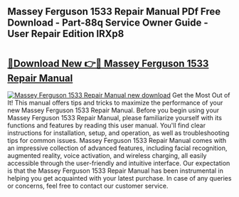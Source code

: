 ## Massey Ferguson 1533 Repair Manual PDf Free Download - Part-88q Service Owner Guide - User Repair Edition lRXp8

# <h2><a href="http://bc95372.oget.top/?id=Massey+Ferguson+1533+Repair+Manual">🔗Download New 👉🔴 Massey Ferguson 1533 Repair Manual</a></h2>

[![Massey Ferguson 1533 Repair Manual new download](https://i.imgur.com/5g1atiW.png)](http://bc95372.oget.top/?id=Massey+Ferguson+1533+Repair+Manual)
Get the Most Out of It! This manual offers tips and tricks to maximize the performance of your new Massey Ferguson 1533 Repair Manual. Before you begin using your Massey Ferguson 1533 Repair Manual, please familiarize yourself with its functions and features by reading this user manual. You'll find clear instructions for installation, setup, and operation, as well as troubleshooting tips for common issues. Massey Ferguson 1533 Repair Manual comes with an impressive collection of advanced features, including facial recognition, augmented reality, voice activation, and wireless charging, all easily accessible through the user-friendly and intuitive interface. Our expectation is that the Massey Ferguson 1533 Repair Manual has been instrumental in helping you get acquainted with your latest purchase. In case of any queries or concerns, feel free to contact our customer service.
